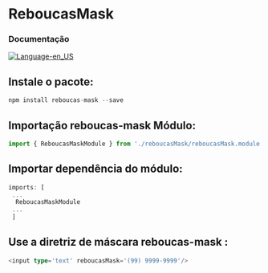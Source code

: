 # ReboucasMask

### Documentação
[![Language-en_US](https://img.shields.io/badge/en__US-100%25-green.svg)](https://github.com/GabrielReboucas/reboucasMask/blob/master/README.md)

## Instale o pacote:
 ```javascript
 npm install reboucas-mask --save
 ```

## Importação reboucas-mask Módulo:
  ```typescript
  import { ReboucasMaskModule } from './reboucasMask/reboucasMask.module';
  ```

## Importar dependência do módulo:
  ```typescript
  imports: [
   ...
    ReboucasMaskModule
   ...
   ]
   ```

## Use a diretriz de máscara reboucas-mask :

 ```typescript
 <input type='text' reboucasMask='(99) 9999-9999'/>
 ```